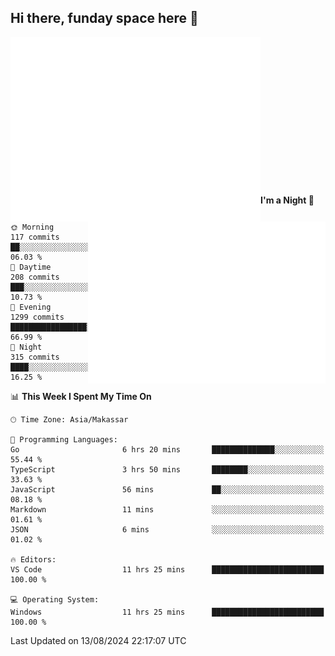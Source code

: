## Hi there, funday space here 🚀

<img align="left" width="400" alt="🌞" src="https://raw.githubusercontent.com/fhasnur/fhasnur/master/general.svg?token=ATQS65TR7ETTG5RLJUDIDBLBN34HE">
<img align="right" width="380" alt="🌞" src="https://raw.githubusercontent.com/fhasnur/fhasnur/master/statistics.svg?token=ATQS65TR7ETTG5RLJUDIDBLBN34HE">

<br><br><br><br><br><br><br><br><br><br><br><br><br><br>

<!--START_SECTION:waka-->
**I'm a Night 🦉** 

```text
🌞 Morning                117 commits         ██░░░░░░░░░░░░░░░░░░░░░░░   06.03 % 
🌆 Daytime                208 commits         ███░░░░░░░░░░░░░░░░░░░░░░   10.73 % 
🌃 Evening                1299 commits        █████████████████░░░░░░░░   66.99 % 
🌙 Night                  315 commits         ████░░░░░░░░░░░░░░░░░░░░░   16.25 % 
```


📊 **This Week I Spent My Time On** 

```text
🕑︎ Time Zone: Asia/Makassar

💬 Programming Languages: 
Go                       6 hrs 20 mins       ██████████████░░░░░░░░░░░   55.44 % 
TypeScript               3 hrs 50 mins       ████████░░░░░░░░░░░░░░░░░   33.63 % 
JavaScript               56 mins             ██░░░░░░░░░░░░░░░░░░░░░░░   08.18 % 
Markdown                 11 mins             ░░░░░░░░░░░░░░░░░░░░░░░░░   01.61 % 
JSON                     6 mins              ░░░░░░░░░░░░░░░░░░░░░░░░░   01.02 % 

🔥 Editors: 
VS Code                  11 hrs 25 mins      █████████████████████████   100.00 % 

💻 Operating System: 
Windows                  11 hrs 25 mins      █████████████████████████   100.00 % 
```


 Last Updated on 13/08/2024 22:17:07 UTC
<!--END_SECTION:waka-->
